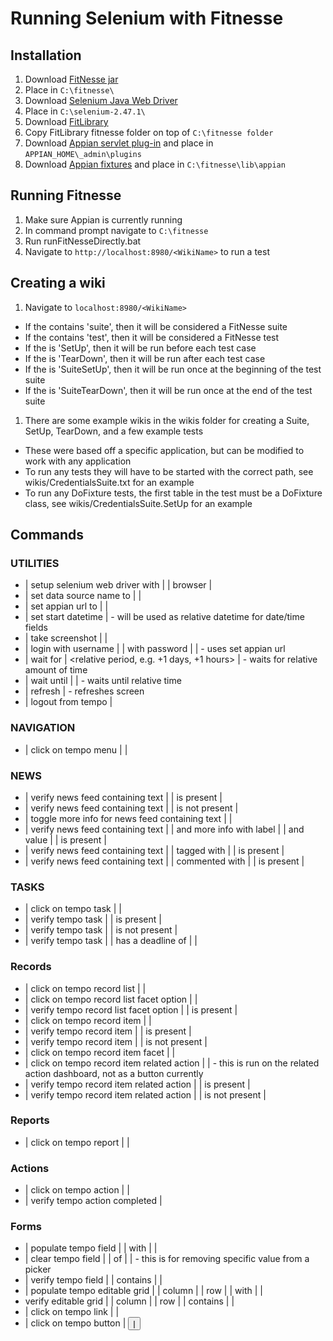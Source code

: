 # Running Selenium with Fitnesse

## Installation

1. Download [FitNesse jar](http://www.fitnesse.org/fitnesse.jar?responder=releaseDownload&release=20111026)
 1. Place in ```C:\fitnesse\```
1. Download [Selenium Java Web Driver](http://selenium-release.storage.googleapis.com/2.47/selenium-java-2.47.1.zip)
 1. Place in ```C:\selenium-2.47.1\```
1. Download [FitLibrary](http://sourceforge.net/projects/fitlibrary/files/latest/download)
 1. Copy FitLibrary fitnesse folder on top of ```C:\fitnesse folder```
1. Download [Appian servlet plug-in](https://github.com/appianps/ps-ext-AutomatedTestFramework/blob/master/plugins/AutomatedTestServlet/AppianAutomatedTestServlet.1.0.0.jar) and place in ```APPIAN_HOME\_admin\plugins```
1. Download [Appian fixtures](https://github.com/appianps/ps-ext-AutomatedTestFramework/blob/master/appian-fixtures.jar) and place in ```C:\fitnesse\lib\appian```

## Running Fitnesse

1. Make sure Appian is currently running
1. In command prompt navigate to ```C:\fitnesse```
1. Run runFitNesseDirectly.bat
1. Navigate to ```http://localhost:8980/<WikiName>``` to run a test

## Creating a wiki
1. Navigate to ```localhost:8980/<WikiName>```
 * If the <WikiName> contains 'suite', then it will be considered a FitNesse suite
 * If the <WikiName> contains 'test', then it will be considered a FitNesse test
 * If the <WikiName> is 'SetUp', then it will be run before each test case
 * If the <WikiName> is 'TearDown', then it will be run after each test case
 * If the <WikiName> is 'SuiteSetUp', then it will be run once at the beginning of the test suite
 * If the <WikiName> is 'SuiteTearDown', then it will be run once at the end of the test suite
1. There are some example wikis in the wikis folder for creating a Suite, SetUp, TearDown, and a few example tests
 * These were based off a specific application, but can be modified to work with any application
 * To run any tests they will have to be started with the correct path, see wikis/CredentialsSuite.txt for an example
 * To run any DoFixture tests, the first table in the test must be a DoFixture class, see wikis/CredentialsSuite.SetUp for an example
 
## Commands

### UTILITIES
* | setup selenium web driver with | <browser name> | browser |
* | set data source name to | <data source name> |
* | set appian url to | <appian url > |
* | set start datetime | - will be used as relative datetime for date/time fields
* | take screenshot | <file path> |
* | login with username | <username> | with password | <password> | - uses set appian url
* | wait for | <relative period, e.g. +1 days, +1 hours> | - waits for relative amount of time
* | wait until | <relative period> | - waits until relative time
* | refresh | - refreshes screen
* | logout from tempo |

### NAVIGATION
* | click on tempo menu | <tempo menu name> |

### NEWS
* | verify news feed containing text | <news item title> | is present |
* | verify news feed containing text | <news item title> | is not present |
* | toggle more info for news feed containing text | <news item title> |
* | verify news feed containing text | <news item title> | and more info with label | <label value> | and value | <value value> | is present |
* | verify news feed containing text | <news item title> | tagged with | <tag name> | is present |
* | verify news feed containing text | <news item title> | commented with | <comment value> | is present |

### TASKS
* | click on tempo task | <task name> |
* | verify tempo task | <task name> | is present |
* | verify tempo task | <task name> | is not present |
* | verify tempo task | <task name> | has a deadline of | <deadline text> |

### Records
* | click on tempo record list | <record list name> |
* | click on tempo record list facet option | <facet name> |
* | verify tempo record list facet option | <facet name> | is present |
* | click on tempo record item | <record item name> |
* | verify tempo record item | <record item name> | is present |
* | verify tempo record item | <record item name> | is not present |
* | click on tempo record item facet | <facet name> |
* | click on tempo record item related action | <related action name> | - this is run on the related action dashboard, not as a button currently
* | verify tempo record item related action | <related action name> | is present |
* | verify tempo record item related action | <related action name> | is not present |

### Reports
* | click on tempo report | <report name> |

### Actions
* | click on tempo action | <action name> |
* | verify tempo action completed |

### Forms
* | populate tempo field | <field label> | with | <values> |
* | clear tempo field | <field label> | of | <value to remove> | - this is for removing specific value from a picker
* | verify tempo field | <field label> | contains | <value> |
* | populate tempo editable grid | <grid name> | column | <column name or number> | row | <row number> | with | <value> |
* verify editable grid | <grid name> | column | <column name or number> | row | <row number> | contains | <value> |
* | click on tempo link | <link name> |
* | click on tempo button | <button name> |

